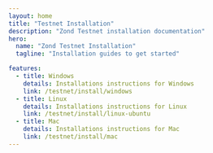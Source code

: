 ```yaml
---
layout: home
title: "Testnet Installation"
description: "Zond Testnet installation documentation"
hero:
  name: "Zond Testnet Installation"
  tagline: "Installation guides to get started"

features:
  - title: Windows
    details: Installations instructions for Windows
    link: /testnet/install/windows
  - title: Linux
    details: Installations instructions for Linux
    link: /testnet/install/linux-ubuntu
  - title: Mac
    details: Installations instructions for Mac
    link: /testnet/install/mac
---
```


